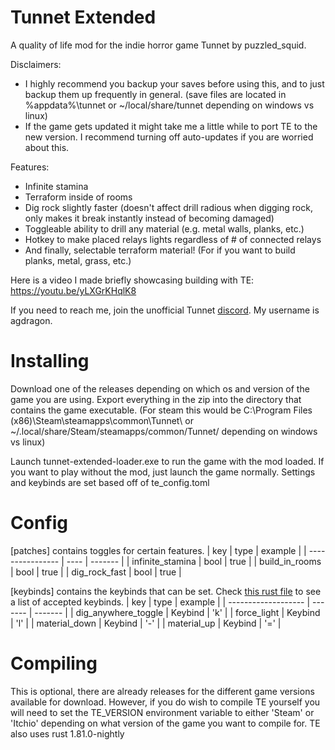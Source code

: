 # Tunnet Extended
A quality of life mod for the indie horror game Tunnet by puzzled_squid.

Disclaimers:
* I highly recommend you backup your saves before using this, and to just backup them up frequently in general. (save files are located in %appdata%\tunnet or ~/local/share/tunnet depending on windows vs linux)
* If the game gets updated it might take me a little while to port TE to the new version. I recommend turning off auto-updates if you are worried about this.

Features:
* Infinite stamina
* Terraform inside of rooms
* Dig rock slightly faster (doesn't affect drill radious when digging rock, only makes it break instantly instead of becoming damaged)
* Toggleable ability to drill any material (e.g. metal walls, planks, etc.)
* Hotkey to make placed relays lights regardless of # of connected relays
* And finally, selectable terraform material! (For if you want to build planks, metal, grass, etc.)

Here is a video I made briefly showcasing building with TE: https://youtu.be/yLXGrKHqlK8

If you need to reach me, join the unofficial Tunnet [discord](https://discord.gg/BJ6CesdCrV). My username is agdragon.

# Installing
Download one of the releases depending on which os and version of the game you are using.
Export everything in the zip into the directory that contains the game executable.
(For steam this would be C:\Program Files (x86)\Steam\steamapps\common\Tunnet\ or ~/.local/share/Steam/steamapps/common/Tunnet/ depending on windows vs linux)

Launch tunnet-extended-loader.exe to run the game with the mod loaded. If you want to play without the mod, just launch the game normally.
Settings and keybinds are set based off of te_config.toml

# Config
\[patches\] contains toggles for certain features.
| key              | type | example |
| ---------------- | ---- | ------- |
| infinite_stamina | bool | true    |
| build_in_rooms   | bool | true    |
| dig_rock_fast    | bool | true    |

\[keybinds\] contains the keybinds that can be set.
Check [this rust file](tunnet-extended/src/settings.rs) to see a list of accepted keybinds.
| key                 | type    | example |
| ------------------- | ------- | ------- |
| dig_anywhere_toggle | Keybind | 'k'     |
| force_light         | Keybind | 'l'     |
| material_down       | Keybind | '-'     |
| material_up         | Keybind | '='     |

# Compiling
This is optional, there are already releases for the different game versions available for download. However, if you do wish to compile TE yourself
you will need to set the TE_VERSION environment variable to either 'Steam' or 'Itchio' depending on what version of the game you want to compile for.
TE also uses rust 1.81.0-nightly
